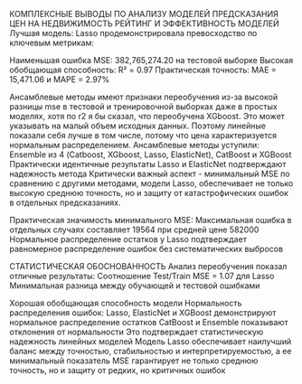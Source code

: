 КОМПЛЕКСНЫЕ ВЫВОДЫ ПО АНАЛИЗУ МОДЕЛЕЙ ПРЕДСКАЗАНИЯ ЦЕН НА НЕДВИЖИМОСТЬ
РЕЙТИНГ И ЭФФЕКТИВНОСТЬ МОДЕЛЕЙ
Лучшая модель: Lasso продемонстрировала превосходство по ключевым метрикам:

Наименьшая ошибка MSE: 382,765,274.20 на тестовой выборке
Высокая обобщающая способность: R² = 0.97
Практическая точность: MAE = 15,471.06 и MAPE = 2.97%

Ансамблевые методы имеют признаки переобучения из-за высокой разницы mse в тестовой и тренировочной выборках даже в простых моделях, хотя по r2 я бы сказал, что переобучена XGboost. Это может указывать на малый объем исходных данных.
Поэтому линейные показали себя лучше в том числе, потому что  цена характеризуется нормальным распределением. Ансамблевые методы уступили: Ensemble из 4 (Catboost, XGboost, Lasso, ElasticNet), CatBoost и XGBoost 
Практически идентичные результаты Lasso и ElasticNet подтверждают надежность метода
    Критически важный аспект - минимальный MSE по сравнению с другими методами, модели Lasso, обеспечивает не только высокую среднюю точность, но и защиту от катастрофических ошибок в отдельных предсказаниях. 

Практическая значимость минимального MSE:
    Максимальная ошибка в отдельных случаях составляет  19564 при средней цене 582000
    Нормальное распределение остатков у Lasso подтверждает равномерное распределение ошибок без систематических выбросов

СТАТИСТИЧЕСКАЯ ОБОСНОВАННОСТЬ
Анализ переобучения показал отличные результаты:
Соотношение Test/Train MSE = 1.07 для Lasso
Минимальная разница между обучающей и тестовой ошибками

Хорошая обобщающая способность модели
Нормальность распределения ошибок:
    Lasso, ElasticNet и XGBoost демонстрируют нормальное распределение остатков
    CatBoost и Ensemble показывают отклонения от нормальности
Это подтверждает статистическую надежность линейных моделей
Модель Lasso обеспечивает наилучший баланс между точностью, стабильностью и интерпретируемостью, а ее минимальный показатель MSE гарантирует не только среднюю точность, но и защиту от редких, но критичных ошибок